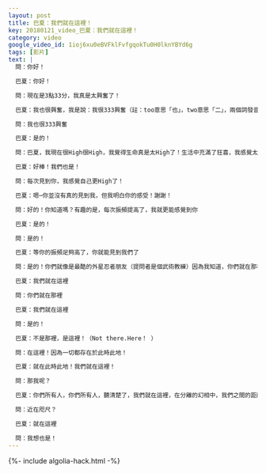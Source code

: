 ```yaml
---
layout: post
title: 巴夏：我們就在這裡！
key: 20180121_video_巴夏：我們就在這裡！
category: video
google_video_id: 1ioj6xu0eBVFklFvfgqokTu0H0lknYBYd6g
tags: [影片]
text: |
  問：你好！

  巴夏：你好！

  問：現在是3點33分，我真是太興奮了！

  巴夏：我也很興奮，我是說：我很333興奮（註：too意思「也」，two意思「二」，兩個詞發音一樣）

  問：我也很333興奮

  巴夏：是的！

  問：巴夏，我現在很High很High，我覺得生命真是太High了！生活中充滿了狂喜，我感覺太棒了！

  巴夏：好棒！我們也是！

  問：每次見到你，我感覺自己更High了！

  巴夏：嗯⋯你並沒有真的見到我，但我明白你的感受！謝謝！

  問：好的！你知道嗎？有趣的是，每次振頻提高了，我就更能感覺到你

  巴夏：是的！

  問：是的！

  巴夏：等你的振頻足夠高了，你就能見到我們了

  問：是的！你們就像是最酷的外星忍者朋友（提問者是個武術教練）因為我知道，你們就在那裡

  巴夏：我們就在這裡

  問：你們就在那裡

  巴夏：我們就在這裡

  問：是的！

  巴夏：不是那裡，是這裡！（Not there.Here！ ）

  問：在這裡！因為一切都存在於此時此地！

  巴夏：就在此時此地！我們就在這裡！

  問：那我呢？

  巴夏：你們所有人，你們所有人，聽清楚了，我們就在這裡，在分離的幻相中，我們之間的距離比你們所想的近得多，你們只需要稍微調整一下頻率就有驚喜可言了，我們，就在這裡！是你們還不太相信

  問：近在咫尺？

  巴夏：就在這裡

  問：我想也是！
---
```


{%- include algolia-hack.html -%}
